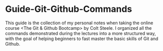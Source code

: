 # Guide-Git-Github-Commands

This guide is the collection of my personal notes when taking the online course <The Git & Github Bootcamp> by Colt Steele. I organized all the commands demonstrated during the lectures into a more structured way, with the goal of helping beginners to fast master the basic skills of Git and Github.
